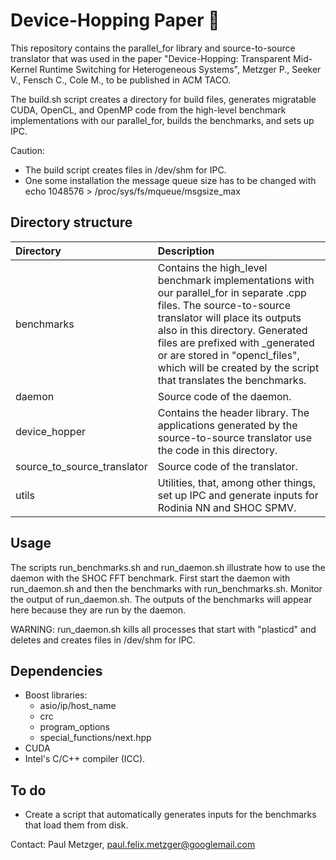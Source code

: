 # Device-Hopping Paper :kangaroo:

This repository contains the parallel_for library and source-to-source translator that was used in the paper "Device-Hopping: Transparent Mid-Kernel Runtime Switching for Heterogeneous Systems", Metzger P., Seeker V., Fensch C., Cole M., to be published in ACM TACO.

The build.sh script creates a directory for build files, generates migratable CUDA, OpenCL, and OpenMP code from the high-level benchmark implementations with our parallel_for, builds the benchmarks, and sets up IPC.

Caution:
- The build script creates files in /dev/shm for IPC.
- One some installation the message queue size has to be changed with echo 1048576 > /proc/sys/fs/mqueue/msgsize_max

## Directory structure
| Directory | Description |
|:---|:---|
| benchmarks | Contains the high_level benchmark implementations with our parallel_for in separate .cpp files. The source-to-source translator will place its outputs also in this directory. Generated files are prefixed with _generated or are stored in "opencl_files", which will be created by the script that translates the benchmarks. |
| daemon | Source code of the daemon. |
| device_hopper | Contains the header library. The applications generated by the source-to-source translator use the code in this directory. |
| source_to_source_translator | Source code of the translator. |
| utils | Utilities, that, among other things, set up IPC and generate inputs for Rodinia NN and SHOC SPMV. |

## Usage
The scripts run_benchmarks.sh and run_daemon.sh illustrate how to use the daemon with the SHOC FFT benchmark.
First start the daemon with run_daemon.sh and then the benchmarks with run_benchmarks.sh.
Monitor the output of run_daemon.sh. The outputs of the benchmarks will appear here because they are run by the daemon.

WARNING: run_daemon.sh kills all processes that start with "plasticd" and deletes and creates files in /dev/shm for IPC.

## Dependencies
- Boost libraries:
  - asio/ip/host_name
  - crc
  - program_options 
  - special_functions/next.hpp
- CUDA
- Intel's C/C++ compiler (ICC).

## To do
- Create a script that automatically generates inputs for the benchmarks that load them from disk.

Contact: Paul Metzger, paul.felix.metzger@googlemail.com